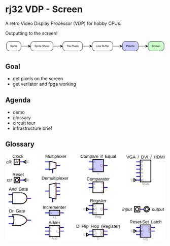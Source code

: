 # rj32 VDP - Screen

A retro Video Display Processor (VDP) for hobby CPUs.

Outputting to the screen!

![Data Flow](./dataflow.svg "Data Flow")

## Goal

- get pixels on the screen
- get verilator and fpga working

## Agenda

- demo
- glossary
- circuit tour
- infrastructure brief

## Glossary

![Glossary](./screen-glossary.png "Glossary")
